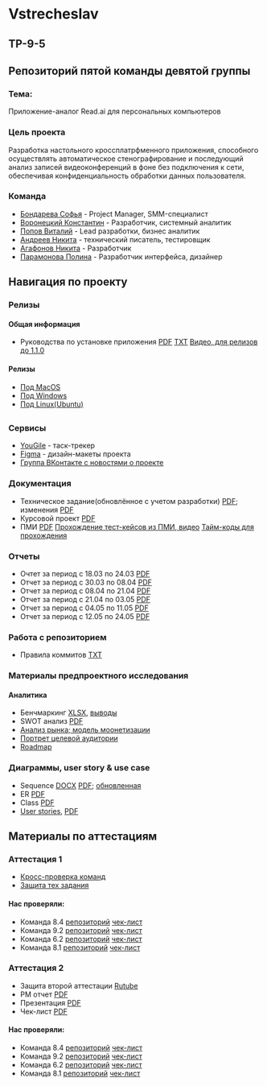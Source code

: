 # Vstrecheslav
## TP-9-5
## Репозиторий пятой команды девятой группы
### Тема: 
Приложение-аналог Read.ai для персональных компьютеров
### Цель проекта 
Разработка настольного кроссплатрфменного приложения, способного  осуществлять автоматическое стенографирование и последующий анализ записей видеоконференций в фоне без подключения к сети, обеспечивая конфиденциальность обработки данных пользователя.

### Команда
 - [Бондарева Софья](https://github.com/bebrusova "") - Project Manager, SMM-специалист
 - [Воронецкий Константин](https://github.com/kotovro "") - Разработчик, системный аналитик
 - [Попов Виталий](https://github.com/blacklavilass "") - Lead разработки, бизнес аналитик
 - [Андреев Никита](https://github.com/Neonchikk "") - технический писатель, тестировщик
 - [Агафонов Никита](https://github.com/Fatomartyr "") - Разработчик
 - [Парамонова Полина](https://github.com/Paramon2003 "") - Разработчик интерфейса, дизайнер
 
 ## Навигация по проекту

### Релизы 
#### Общая информация
- Руководства по установке приложения [PDF](https://github.com/kotovro/TP-9-5/blob/main/Documents/%D0%A0%D1%83%D0%BA%D0%BE%D0%B2%D0%BE%D0%B4%D1%81%D1%82%D0%B2%D0%BE_%D0%BF%D0%BE_%D1%83%D1%81%D1%82%D0%B0%D0%BD%D0%BE%D0%B2%D0%BA%D0%B5_%D0%BF%D1%80%D0%B8%D0%BB%D0%BE%D0%B6%D0%B5%D0%BD%D0%B8%D1%8F.pdf) [TXT](https://github.com/kotovro/TP-9-5/blob/main/Documents/%D0%A0%D1%83%D0%BA%D0%BE%D0%B2%D0%BE%D0%B4%D1%81%D1%82%D0%B2%D0%BE_%D0%BF%D0%BE_%D1%83%D1%81%D1%82%D0%B0%D0%BD%D0%BE%D0%B2%D0%BA%D0%B5_%D0%BF%D1%80%D0%B8%D0%BB%D0%BE%D0%B6%D0%B5%D0%BD%D0%B8%D1%8F.txt) [Видео, для релизов до 1.1.0](https://m.vk.com/video-230195371_456239018)
#### Релизы
- [Под MacOS](https://drive.google.com/drive/folders/1nTkTDtecOCQ5mTF0M8wHgQ7gzXp-Mz7l)
- [Под Windows](https://drive.google.com/drive/folders/1kQmYi_dAm2SjsIZNxMgL_ml9Yhrmx86N)
- [Под Linux(Ubuntu)](https://drive.google.com/drive/folders/1GyXf4fBYMXr_mkTtreU01Jt8yPJfl6FK)
##

### Сервисы

- [YouGile](https://ru.yougile.com/board/icqgfj2i9nk9) - таск-трекер
- [Figma](https://www.figma.com/design/tgjyOfaAtJQgewFkinZqpI/tp?node-id=187-2) - дизайн-макеты проекта
- [Группа ВКонтакте с новостями о проекте](https://vk.com/vstrecheslav)
### Документация

- Техническое задание(обновлённое с учетом разработки) [PDF](https://github.com/kotovro/TP-9-5/blob/main/Documents/%D0%A2%D0%B5%D1%85%D0%BD%D0%B8%D1%87%D0%B5%D1%81%D0%BA%D0%BE%D0%B5_%D0%B7%D0%B0%D0%B4%D0%B0%D0%BD%D0%B8%D0%B5_%D1%81_%D0%BF%D1%80%D0%B0%D0%B2%D0%BA%D0%B0%D0%BC%D0%B8.pdf); изменения [PDF](https://github.com/kotovro/TP-9-5/blob/main/Documents/%D0%A1%D0%BF%D0%B8%D1%81%D0%BE%D0%BA_%D0%B2%D0%BD%D0%B5%D1%81%D0%B5%D0%BD%D0%BD%D1%8B%D1%85_%D0%BF%D1%80%D0%B0%D0%B2%D0%BE%D0%BA_%D0%B2_%D1%82%D0%B5%D1%85%D0%BD%D0%B8%D1%87%D0%B5%D1%81%D0%BA%D0%BE%D0%B5_%D0%B7%D0%B0%D0%B4%D0%B0%D0%BD%D0%B8%D0%B5.pdf)
- Курсовой проект [PDF](https://github.com/kotovro/TP-9-5/blob/main/Documents/Course_work_project.pdf)
- ПМИ [PDF](https://github.com/kotovro/TP-9-5/blob/main/Documents/%D0%9F%D0%9C%D0%98_%D0%B4%D0%BB%D1%8F_%D0%BD%D0%B0%D1%81%D1%82%D0%BE%D0%BB%D1%8C%D0%BD%D0%BE%D0%B3%D0%BE_%D0%BF%D1%80%D0%B8%D0%BB%D0%BE%D0%B6%D0%B5%D0%BD%D0%B8%D1%8F_%D0%92%D1%81%D1%82%D1%80%D0%B5%D1%87%D0%B5%D1%81%D0%BB%D0%B0%D0%B2.pdf) [Прохождение тест-кейсов из ПМИ, видео](https://drive.google.com/file/d/18xBlnUU8j3_Hjgm0Bb_Pf8G1iYudMPsM/view) [Тайм-коды для прохождения](https://github.com/kotovro/TP-9-5/blob/main/Documents/Timecods_PMI.pdf)

### Отчеты
- Очтет за период с 18.03 по 24.03 [PDF](https://bit.ly/4lC3QNT)
- Отчет за период с 30.03 по 08.04 [PDF](https://bit.ly/3GcbfDe) 
- Отчет за период с 08.04 по 21.04 [PDF](https://github.com/kotovro/TP-9-5/blob/main/Documents/%D0%9E%D1%82%D1%87%D0%B5%D1%82_%D0%B7%D0%B0_%D0%BF%D0%B5%D1%80%D0%B8%D0%BE%D0%B4_%D1%81_08_04_%D0%BF%D0%BE_21_04.pdf)
- Отчет за период с 21.04 по 03.05 [PDF](https://github.com/kotovro/TP-9-5/blob/main/Documents/%D0%9E%D1%82%D1%87%D0%B5%D1%82_%D0%B7%D0%B0_%D0%BF%D0%B5%D1%80%D0%B8%D0%BE%D0%B4_%D1%81_21_04_%D0%BF%D0%BE_03_05.pdf)
- Отчет за период с 04.05 по 11.05 [PDF](https://github.com/kotovro/TP-9-5/blob/main/Documents/%D0%9E%D1%82%D1%87%D0%B5%D1%82_%D0%B7%D0%B0_%D0%BF%D0%B5%D1%80%D0%B8%D0%BE%D0%B4_%D1%81_4_05_%D0%BF%D0%BE_11_05.pdf)
- Отчет за период с 12.05 по 24.05 [PDF](https://github.com/kotovro/TP-9-5/blob/main/Documents/%D0%9E%D1%82%D1%87%D0%B5%D1%82_%D0%B7%D0%B0_%D0%BF%D0%B5%D1%80%D0%B8%D0%BE%D0%B4_%D1%81_12.05_%D0%BF%D0%BE_24.05.pdf) 
### Работа с репозиторием

- Правила коммитов [TXT](https://github.com/kotovro/TP-9-5/blob/main/Documents/commitrules.txt)
### Материалы предпроектного исследования
#### Аналитика
- Бенчмаркинг [XLSX](https://shorturl.at/X3Igz), [выводы](https://docs.google.com/document/d/1G0JKdgnGKwCzXxGnt9JjcxBIZKs8HunQ/edit?usp=sharing&ouid=114850176025970822206&rtpof=true&sd=true)
- SWOT анализ [PDF](https://github.com/kotovro/TP-9-5/blob/main/Documents/%D0%9F%D1%80%D0%B5%D0%B4%D0%BF%D1%80%D0%BE%D0%B5%D0%BA%D1%82%D0%BD%D1%8B%D0%B5%20%D0%B8%D1%81%D1%81%D0%BB%D0%B5%D0%B4%D0%BE%D0%B2%D0%B0%D0%BD%D0%B8%D1%8F/SWOT_%D0%B0%D0%BD%D0%B0%D0%BB%D0%B8%D0%B7_pdf.pdf)
- [Анализ рынка; модель моонетизации](https://github.com/kotovro/TP-9-5/blob/main/Documents/Предпроектные%20исследования/Анализ%20рынка%20и%20модель%20монетизации.pdf)
- [Портрет целевой аудитории](https://github.com/kotovro/TP-9-5/blob/main/Documents/Предпроектные%20исследования/Портрет%20целевой%20аудитории.pdf)
- [Roadmap](https://github.com/kotovro/TP-9-5/blob/main/Documents/RoadmapPDF.pdf)

### Диаграммы, user story & use case
- Sequence [DOCX](https://bit.ly/41Ozvno) [PDF](https://shorturl.at/uPZeM); [обновленная](https://github.com/kotovro/TP-9-5/blob/main/Documents/Diagrams/%D0%9E%D0%B1%D0%BD%D0%BE%D0%B2%D0%BB%D0%B5%D0%BD%D0%BD%D0%B0%D1%8F_sequence_diagram.pdf)
- ER [PDF](https://github.com/kotovro/TP-9-5/blob/main/Documents/Diagrams/%D0%9E%D0%BA%D0%BE%D0%BD%D1%87%D0%B0%D1%82%D0%B5%D0%BB%D1%8C%D0%BD%D0%B0%D1%8F_er_%D0%B4%D0%B8%D0%B0%D0%B3%D1%80%D0%B0%D0%BC%D0%BC%D0%B0.pdf)
- Class [PDF](https://github.com/kotovro/TP-9-5/blob/main/Documents/Diagrams/Finilized_class_diagram.pdf)
- [User stories](https://docs.google.com/document/d/1VI38AyJcwgZ0zJBAdn-Z_-T8HVos9nWfmZwtC185uNU/edit?usp=sharing), [PDF](https://github.com/kotovro/TP-9-5/blob/main/Documents/User_stories_and_use_cases.pdf)  
 ## Материалы по аттестациям
 ### Аттестация 1
 - [Кросс-проверка команд](https://github.com/kotovro/TP-9-5/blob/main/Documents/%D0%92%D0%93%D0%A3-%D0%A2%D0%9F.%20%D0%A7%D0%B5%D0%BA%D0%BB%D0%B8%D1%81%D1%82%201%20%D1%8D%D1%82%D0%B0%D0%BF%20-%20%D1%87%D0%B5%D0%BA%D0%BB%D0%B8%D1%81%D1%82.pdf)
 - [Защита тех задания](https://drive.google.com/file/d/1Fx6a6WyuxJ6CGGZiUwpdNjLTP9FReBP4/view?usp=drivesdk)
#### Нас проверяли:
- Команда 8.4 [репозиторий](https://github.com/nmasalkin/Project-work) [чек-лиcт](https://github.com/nmasalkin/Project-work/blob/main/%D0%A7%D0%B5%D0%BA-%D0%BB%D0%B8%D1%81%D1%82/%D0%9A%D1%80%D0%BE%D1%81%D1%81-%D0%BF%D1%80%D0%BE%D0%B2%D0%B5%D1%80%D0%BA%D0%B0.pdf)
- Команда 9.2 [репозиторий](https://github.com/LatinMapsLives/GigaGuide) [чек-лист](https://github.com/LatinMapsLives/GigaGuide/blob/main/documentation/%D0%A7%D0%B5%D0%BA%D0%BB%D0%B8%D1%81%D1%82%209.2.pdf)
- Команда 6.2 [репозиторий](https://github.com/AlexanderLaptev/Taskbench) [чек-лист](https://github.com/AlexanderLaptev/Taskbench/blob/main/docs/%D0%A7%D0%B5%D0%BA%D0%BB%D0%B8%D1%81%D1%82%201%20%D1%8D%D1%82%D0%B0%D0%BF.pdf)
- Команда 8.1 [репозиторий](https://github.com/mxnmiraii/Vkatun) [чек-лист](https://shorturl.at/spIYB)
 ### Аттестация 2
 - Защита второй аттестации [Rutube](https://rutube.ru/video/f2f09203d8218bb849fc84aa4cc1bc8b/)
 - PM отчет [PDF](https://github.com/kotovro/TP-9-5/blob/main/Documents/PM_report__second__att.pdf)
 - Презентация [PDF](https://github.com/kotovro/TP-9-5/blob/main/Documents/%D0%92%D1%8B%D1%81%D1%82%D1%83%D0%BF%D0%BB%D0%B5%D0%BD%D0%B8%D0%B5/Attestation_2_presentation.pdf)
 - Чек-лист [PDF](https://github.com/kotovro/TP-9-5/blob/main/Documents/TP_checklist_second_att.pdf)
#### Нас проверяли:
- Команда 8.4 [репозиторий](https://github.com/nmasalkin/Project-work) [чек-лиcт](https://docs.google.com/spreadsheets/d/1Ja0ObTKoGNE-lEmVByOKiuTt0JGaLL0GPGK6Uz6He0U/edit?gid=0#gid=0)
- Команда 9.2 [репозиторий](https://github.com/LatinMapsLives/GigaGuide) [чек-лист](https://github.com/LatinMapsLives/GigaGuide/blob/main/documentation/%D0%A7%D0%B5%D0%BA%D0%BB%D0%B8%D1%81%D1%82%209.2.pdf)
- Команда 6.2 [репозиторий](https://github.com/AlexanderLaptev/Taskbench) [чек-лист](https://github.com/AlexanderLaptev/Taskbench/blob/main/docs/%D0%A7%D0%B5%D0%BA%D0%BB%D0%B8%D1%81%D1%82%202%20%D1%8D%D1%82%D0%B0%D0%BF.pdf)
- Команда 8.1 [репозиторий](https://github.com/mxnmiraii/Vkatun) [чек-лист](https://github.com/mxnmiraii/Vkatun/blob/main/%D0%9C%D0%B5%D0%B6%D0%BA%D0%BE%D0%BC%D0%B0%D0%BD%D0%B4%D0%BD%D0%B0%D1%8F%20%D0%BF%D1%80%D0%BE%D0%B2%D0%B5%D1%80%D0%BA%D0%B0/checklist2_8_1.pdf)
